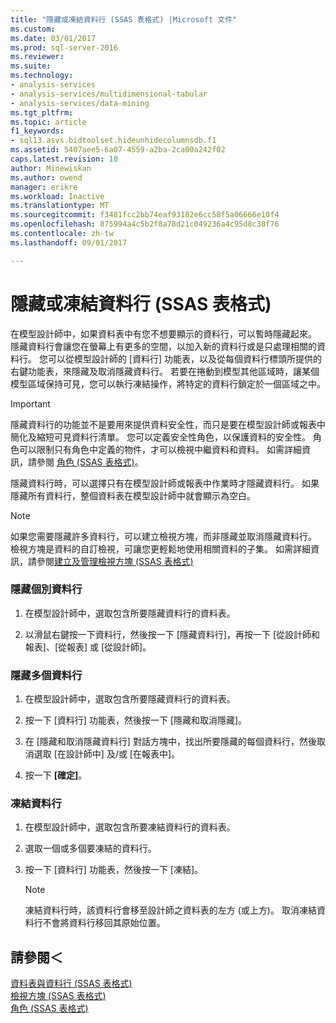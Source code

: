 ```yaml
---
title: "隱藏或凍結資料行 (SSAS 表格式) |Microsoft 文件"
ms.custom: 
ms.date: 03/01/2017
ms.prod: sql-server-2016
ms.reviewer: 
ms.suite: 
ms.technology:
- analysis-services
- analysis-services/multidimensional-tabular
- analysis-services/data-mining
ms.tgt_pltfrm: 
ms.topic: article
f1_keywords:
- sql13.asvs.bidtoolset.hideunhidecolumnsdb.f1
ms.assetid: 5407aee5-6a07-4559-a2ba-2ca00a242f02
caps.latest.revision: 10
author: Minewiskan
ms.author: owend
manager: erikre
ms.workload: Inactive
ms.translationtype: MT
ms.sourcegitcommit: f3481fcc2bb74eaf93182e6cc58f5a06666e10f4
ms.openlocfilehash: 875994a4c5b2f8a78d21c049236a4c95d8c38f76
ms.contentlocale: zh-tw
ms.lasthandoff: 09/01/2017

---
```

# <a name="hide-or-freeze-columns-ssas-tabular"></a>隱藏或凍結資料行 (SSAS 表格式)
  在模型設計師中，如果資料表中有您不想要顯示的資料行，可以暫時隱藏起來。 隱藏資料行會讓您在螢幕上有更多的空間，以加入新的資料行或是只處理相關的資料行。 您可以從模型設計師的 [資料行] 功能表，以及從每個資料行標頭所提供的右鍵功能表，來隱藏及取消隱藏資料行。 若要在捲動到模型其他區域時，讓某個模型區域保持可見，您可以執行凍結操作，將特定的資料行鎖定於一個區域之中。  
  
> [!IMPORTANT]  
>  隱藏資料行的功能並不是要用來提供資料安全性，而只是要在模型設計師或報表中簡化及縮短可見資料行清單。 您可以定義安全性角色，以保護資料的安全性。 角色可以限制只有角色中定義的物件，才可以檢視中繼資料和資料。 如需詳細資訊，請參閱 [角色 &#40;SSAS 表格式&#41;](../../analysis-services/tabular-models/roles-ssas-tabular.md)。  
  
 隱藏資料行時，可以選擇只有在模型設計師或報表中作業時才隱藏資料行。 如果隱藏所有資料行，整個資料表在模型設計師中就會顯示為空白。  
  
> [!NOTE]  
>  如果您需要隱藏許多資料行，可以建立檢視方塊，而非隱藏並取消隱藏資料行。 檢視方塊是資料的自訂檢視，可讓您更輕鬆地使用相關資料的子集。 如需詳細資訊，請參閱[建立及管理檢視方塊 &#40;SSAS 表格式&#41;](../../analysis-services/tabular-models/create-and-manage-perspectives-ssas-tabular.md)  
  
### <a name="to-hide-an-individual-column"></a>隱藏個別資料行  
  
1.  在模型設計師中，選取包含所要隱藏資料行的資料表。  
  
2.  以滑鼠右鍵按一下資料行，然後按一下 [隱藏資料行]，再按一下 [從設計師和報表]、[從報表] 或 [從設計師]。  
  
### <a name="to-hide-multiple-columns"></a>隱藏多個資料行  
  
1.  在模型設計師中，選取包含所要隱藏資料行的資料表。  
  
2.  按一下 [資料行] 功能表，然後按一下 [隱藏和取消隱藏]。  
  
3.  在 [隱藏和取消隱藏資料行] 對話方塊中，找出所要隱藏的每個資料行，然後取消選取 [在設計師中] 及/或 [在報表中]。  
  
4.  按一下 **[確定]**。  
  
### <a name="to-freeze-columns"></a>凍結資料行  
  
1.  在模型設計師中，選取包含所要凍結資料行的資料表。  
  
2.  選取一個或多個要凍結的資料行。  
  
3.  按一下 [資料行] 功能表，然後按一下 [凍結]。  
  
    > [!NOTE]  
    >  凍結資料行時，該資料行會移至設計師之資料表的左方 (或上方)。 取消凍結資料行不會將資料行移回其原始位置。  
  
## <a name="see-also"></a>請參閱＜  
 [資料表與資料行 &#40;SSAS 表格式&#41;](../../analysis-services/tabular-models/tables-and-columns-ssas-tabular.md)   
 [檢視方塊 &#40;SSAS 表格式&#41;](../../analysis-services/tabular-models/perspectives-ssas-tabular.md)   
 [角色 &#40;SSAS 表格式&#41;](../../analysis-services/tabular-models/roles-ssas-tabular.md)  
  
  

